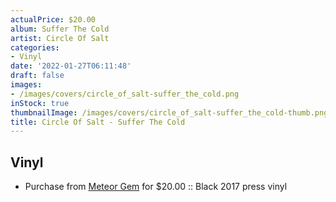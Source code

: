 ```yaml
---
actualPrice: $20.00
album: Suffer The Cold
artist: Circle Of Salt
categories:
- Vinyl
date: '2022-01-27T06:11:48'
draft: false
images:
- /images/covers/circle_of_salt-suffer_the_cold.png
inStock: true
thumbnailImage: /images/covers/circle_of_salt-suffer_the_cold-thumb.png
title: Circle Of Salt - Suffer The Cold
---
```


## Vinyl
* Purchase from [Meteor Gem](https://meteor-gem.com/products/circle-of-salt-suffer-the-cold-lp) for $20.00 :: Black 2017 press vinyl
